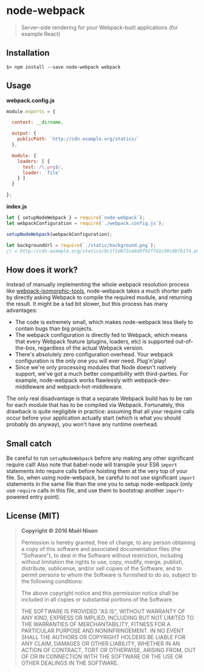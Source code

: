 # node-webpack

> Server-side rendering for your Webpack-built applications (for example React)

## Installation

```
$> npm install --save node-webpack webpack
```

## Usage

**webpack.config.js**

```js
module.exports = {

  context: __dirname,

  output: {
    publicPath: `http://cdn.example.org/statics/`
  },

  module: {
    loaders: [ {
      test: /\.png$/,
      loader: `file`
    } ]
  }

};
```

**index.js**

```js
let { setupNodeWebpack } = require(`node-webpack`);
let webpackConfiguration = require(`./webpack.config.js`);

setupNodeWebpack(webpackConfiguration);

let backgroundUrl = require(`./static/background.png`);
// = http://cdn.example.org/statics/9c1f1d673ce6d5f92f7d1c59c8bfb1f4.png
```

## How does it work?

Instead of manually implementing the whole webpack resolution process like [webpack-isomorphic-tools](https://github.com/halt-hammerzeit/webpack-isomorphic-tools), node-webpack takes a much shorter path by directly asking Webpack to compile the required module, and returning the result. It might be a tad bit slower, but this process has many advantages:

  - The code is extremely small, which makes node-webpack less likely to contain bugs than big projects.
  - The webpack configuration is directly fed to Webpack, which means that every Webpack feature (plugins, loaders, etc) is supported out-of-the-box, regardless of the actual Webpack version.
  - There's absolutely zero configuration overhead. Your webpack configuration is the only one you will ever need. Plug'n'play!
  - Since we're only processing modules that Node doesn't natively support, we've got a much better compatibility with third-parties. For example, node-webpack works flawlessly with webpack-dev-middleware and webpack-hot-middleware.

The only real disadvantage is that a separate Webpack build has to be ran for each module that has to be compiled via Webpack. Fortunately, this drawback is quite negligible in practice: assuming that all your require calls occur before your application actually start (which is what you should probably do anyway), you won't have any runtime overhead.

## Small catch

Be careful to run `setupNodeWebpack` before any making any other significant require call! Also note that babel-node will transpile your ES6 `import` statements into require calls before hoisting them at the very top of your file. So, when using node-webpack, be careful to not use significant `import` statements in the same file than the one you to setup node-webpack (only use `require` calls in this file, and use them to bootstrap another `import`-powered entry point).

## License (MIT)

> **Copyright © 2016 Maël Nison**
>
>
> Permission is hereby granted, free of charge, to any person obtaining a copy of this software and associated documentation files (the "Software"), to deal in the Software without restriction, including without limitation the rights to use, copy, modify, merge, publish, distribute, sublicense, and/or sell copies of the Software, and to permit persons to whom the Software is furnished to do so, subject to the following conditions:
>
> The above copyright notice and this permission notice shall be included in all copies or substantial portions of the Software.
>
> THE SOFTWARE IS PROVIDED "AS IS", WITHOUT WARRANTY OF ANY KIND, EXPRESS OR IMPLIED, INCLUDING BUT NOT LIMITED TO THE WARRANTIES OF MERCHANTABILITY, FITNESS FOR A PARTICULAR PURPOSE AND NONINFRINGEMENT. IN NO EVENT SHALL THE AUTHORS OR COPYRIGHT HOLDERS BE LIABLE FOR ANY CLAIM, DAMAGES OR OTHER LIABILITY, WHETHER IN AN ACTION OF CONTRACT, TORT OR OTHERWISE, ARISING FROM, OUT OF OR IN CONNECTION WITH THE SOFTWARE OR THE USE OR OTHER DEALINGS IN THE SOFTWARE.
